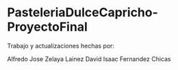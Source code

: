 # PasteleriaDulceCapricho-ProyectoFinal

Trabajo y actualizaciones hechas por:

Alfredo Jose Zelaya Lainez
David Isaac Fernandez Chicas

